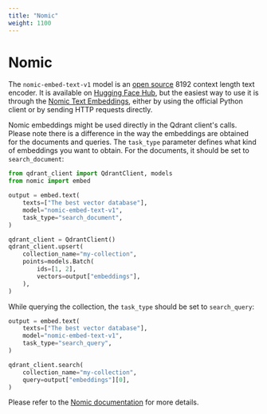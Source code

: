 ```yaml
---
title: "Nomic"
weight: 1100
---
```


# Nomic

The `nomic-embed-text-v1` model is an [open source](https://github.com/nomic-ai/contrastors) 8192 context length text encoder.
It is available on [Hugging Face Hub](https://huggingface.co/nomic-ai/nomic-embed-text-v1), but the easiest way to use it is 
through the [Nomic Text Embeddings](https://docs.nomic.ai/reference/endpoints/nomic-embed-text), either by using the official
Python client or by sending HTTP requests directly.

Nomic embeddings might be used directly in the Qdrant client's calls. Please note there is a difference in the way the embeddings
are obtained for the documents and queries. The `task_type` parameter defines what kind of embeddings you want to obtain.
For the documents, it should be set to `search_document`:

```python
from qdrant_client import QdrantClient, models
from nomic import embed

output = embed.text(
    texts=["The best vector database"],
    model="nomic-embed-text-v1",
    task_type="search_document",
)

qdrant_client = QdrantClient()
qdrant_client.upsert(
    collection_name="my-collection",
    points=models.Batch(
        ids=[1, 2],
        vectors=output["embeddings"],
    ),
)
```

While querying the collection, the `task_type` should be set to `search_query`:

```python
output = embed.text(
    texts=["The best vector database"],
    model="nomic-embed-text-v1",
    task_type="search_query",
)

qdrant_client.search(
    collection_name="my-collection",
    query=output["embeddings"][0],
)
```

Please refer to the [Nomic documentation](https://docs.nomic.ai/reference/endpoints/nomic-embed-text) for more details.
